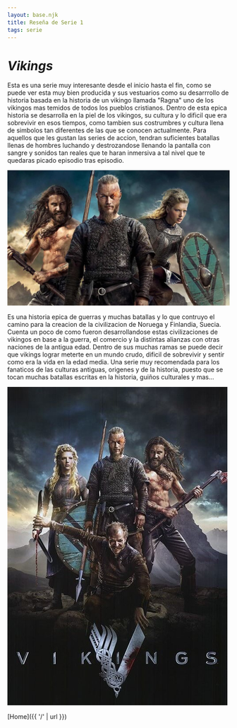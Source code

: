 ```yaml
---
layout: base.njk
title: Reseña de Serie 1 
tags: serie
---
```


# _Vikings_

Esta es una serie muy interesante desde el inicio hasta el fin, como se puede ver esta muy bien producida y sus vestuarios como su desarrrollo de historia basada en la historia de un vikingo llamada "Ragna" uno de los vikingos mas temidos de todos los pueblos cristianos.
Dentro de esta epica historia se desarrolla en la piel de los vikingos, su cultura y lo dificil que era sobrevivir en esos tiempos, como tambien sus costrumbres y cultura llena de simbolos tan diferentes de las que se conocen actualmente.
Para aquellos que les gustan las series de accion, tendran suficientes batallas llenas de hombres luchando y destrozandose llenando la pantalla con sangre y sonidos tan reales que te haran inmersiva a tal nivel que te quedaras picado episodio tras episodio.

![Vikings 1](../static/img/Vikings-NETFLIX.webp)

Es una historia epica de guerras y muchas batallas y lo que contruyo el camino para la creacion de la civilizacion de Noruega y Finlandia, Suecia. Cuenta un poco de como fueron desarrollandose estas civilizaciones de vikingos en base a la guerra, el comercio y la distintas alianzas con otras naciones de la antigua edad. Dentro de sus muchas ramas se puede decir que vikings lograr meterte en un mundo crudo, dificil de sobrevivir y sentir como era la vida en la edad media. Una serie muy recomendada para los fanaticos de las culturas antiguas, origenes y de la historia, puesto que se tocan muchas batallas escritas en la historia, guiños culturales y mas...

![vikings 2](../static/img/vikings-serie-netflix-imagoi.jpg)

[Home]({{ '/' | url }})
